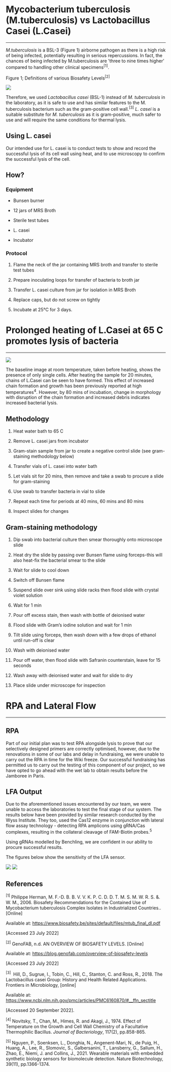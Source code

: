 # Mycobacterium tuberculosis (M.tuberculosis) vs Lactobacillus Casei (L.Casei)

---

_M.tuberculosis_ is a BSL-3 (Figure 1) airborne pathogen as there is a high risk of being infected, potentially resulting in serious repercussions. In fact, the chances of being infected by M.tuberculosis are 'three to nine times higher' compared to handling other clinical specimens<sup>[1]</sup>.

Figure 1; Definitions of various Biosafety Levels<sup>[2]</sup>

![](https://static.igem.wiki/teams/4508/wiki/labwork/lab-work-pyramid.png)

Therefore, we used _Lactobacillus casei_ (BSL-1) instead of _M. tuberculosis_ in the laboratory, as it is safe to use and has similar features to the M. tuberculosis bacterium such as the gram-positive cell wall.<sup>[3]</sup> _L. casei_ is a suitable substitute for _M. tuberculosis_ as it is gram-positive, much safer to use and will require the same conditions for thermal lysis.

## Using L. casei

Our intended use for L. casei is to conduct tests to show and record the successful lysis of its cell wall using heat, and to use microscopy to confirm the successful lysis of the cell.

## How?

### Equipment

- Bunsen burner

- 12 jars of MRS Broth

- Sterile test tubes

- L. casei

- Incubator

### Protocol

1.  Flame the neck of the jar containing MRS broth and transfer to sterile test tubes

2.  Prepare inoculating loops for transfer of bacteria to broth jar

3.  Transfer L. casei culture from jar for isolation in MRS Broth

4.  Replace caps, but do not screw on tightly

5.  Incubate at 25°C for 3 days.

# Prolonged heating of L.Casei at 65 C promotes lysis of bacteria

---

<img style="max-width: 100%" src="https://static.igem.wiki/teams/4508/wiki/site-res/prolonged-heating-of-l-casei-at-65-c-promotes-lysis-of-bacteria.png"/>

The baseline image at room temperature, taken before heating, shows the presence of only single cells. After heating the sample for 20 minutes, chains of L.Casei can be seen to have formed. This effect of increased chain formation and growth has been previously reported at high temperatures<sup>4</sup>. However, by 80 mins of incubation, change in morphology with disruption of the chain formation and increased debris indicates increased bacterial lysis.

## Methodology

1. Heat water bath to 65 C

2. Remove L. casei jars from incubator

3. Gram-stain sample from jar to create a negative control slide (see gram-staining methodology below)

4. Transfer vials of L. casei into water bath

5. Let vials sit for 20 mins, then remove and take a swab to procure a slide for gram-staining

6. Use swab to transfer bacteria in vial to slide

7. Repeat each time for periods at 40 mins, 60 mins and 80 mins

8. Inspect slides for changes

## Gram-staining methodology

1. Dip swab into bacterial culture then smear thoroughly onto microscope slide

2. Heat dry the slide by passing over Bunsen flame using forceps-this will also heat-fix the bacterial smear to the slide

3. Wait for slide to cool down

4. Switch off Bunsen flame

5. Suspend slide over sink using slide racks then flood slide with crystal violet solution

6. Wait for 1 min

7. Pour off excess stain, then wash with bottle of deionised water

8. Flood slide with Gram’s iodine solution and wait for 1 min

9. Tilt slide using forceps, then wash down with a few drops of ethanol until run-off is clear

10. Wash with deionised water

11. Pour off water, then flood slide with Safranin counterstain, leave for 15 seconds

12. Wash away with deionised water and wait for slide to dry

13. Place slide under microscope for inspection

# RPA and Lateral Flow

---

## RPA

Part of our initial plan was to test RPA alongside lysis to prove that our selectively designed primers are correctly optimised, however, due to the renovations in some of our labs and delay in fundraising, we were unable to carry out the RPA in time for the Wiki freeze. Our successful fundraising has permitted us to carry out the testing of this component of our project, so we have opted to go ahead with the wet lab to obtain results before the Jamboree in Paris.

## LFA Output

Due to the aforementioned issues encountered by our team, we were unable to access the laboratories to test the final stage of our system. The results below have been provided by similar research conducted by the Wyss Institute. They too, used the Cas12 enzyme in conjunction with lateral flow assay technology - detecting RPA amplicons using gRNA/Cas complexes, resulting in the collateral cleavage of FAM-Biotin probes.<sup>5</sup>

Using gRNAs modelled by Benchling, we are confident in our ability to procure successful results.

The figures below show the sensitivity of the LFA sensor.

<img style="max-width: 100%;" src="https://static.igem.wiki/teams/4508/wiki/site-res/rpa-and-lateral-flow-img1.png">

<img style="max-width: 100%;" src="https://static.igem.wiki/teams/4508/wiki/site-res/rpa-and-lateral-flow-img2.png">

## References

<sup>[1]</sup> Philippe Herman, M. F.-D. B. B. V. V. K. P. C. D. D. T. M. S. M. W. R. S. &. W. M., 2006. Biosafety Recommendations for the Contained Use of Mycobacterium tuberculosis Complex Isolates in Industrialized Countries.. [Online]

Available at: <https://www.biosafety.be/sites/default/files/mtub_final_dl.pdf>

[Accessed 23 July 2022]

<sup>[2]</sup> GenoFAB, n.d. AN OVERVIEW OF BIOSAFETY LEVELS. [Online]

Available at: <https://blog.genofab.com/overview-of-biosafety-levels>

[Accessed 23 July 2022]

<sup>[3]</sup>  Hill, D., Sugrue, I., Tobin, C., Hill, C., Stanton, C. and Ross, R., 2018. The Lactobacillus casei Group: History and Health Related Applications. Frontiers in Microbiology, [online]

Available at: <https://www.ncbi.nlm.nih.gov/pmc/articles/PMC6160870/#__ffn_sectitle>

[Accessed 20 September 2022].

<sup>[4]</sup> Novitsky, T., Chan, M., Himes, R. and Akagi, J., 1974. Effect of Temperature on the Growth and Cell Wall Chemistry of a Facultative Thermophilic Bacillus. _Journal of Bacteriology_, 117(2), pp.858-865.

<sup>[5]</sup> Nguyen, P., Soenksen, L., Donghia, N., Angenent-Mari, N., de Puig, H., Huang, A., Lee, R., Slomovic, S., Galbersanini, T., Lansberry, G., Sallum, H., Zhao, E., Niemi, J. and Collins, J., 2021. Wearable materials with embedded synthetic biology sensors for biomolecule detection. Nature Biotechnology, 39(11), pp.1366-1374.
